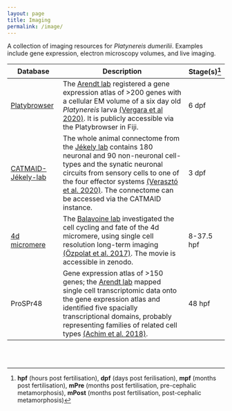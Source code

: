 ```yaml
---
layout: page
title: Imaging
permalink: /image/
---
```



A collection of imaging resources for *Platynereis dumerilii*. Examples include gene expression, electron microscopy volumes, and live imaging.

| Database | Description | Stage(s)[^1] |   
| -------- | ----------- | ------------ |
| [Platybrowser](https://github.com/mobie/mobie-viewer-fiji#mmb-fiji) | The [Arendt lab](https://www.embl.de/research/units/dev_biology/arendt/) registered a gene expression atlas of >200 genes with a cellular EM volume of a six day old *Platynereis* larva [(Vergara et al 2020)](https://www.biorxiv.org/content/10.1101/2020.02.26.961037v1). It is publicly accessible via the Platybrowser in Fiji. | 6 dpf |
| [CATMAID-Jékely-lab](https://catmaid.jekelylab.ex.ac.uk) | The whole animal connectome from the [Jékely lab](https://www.exeter.ac.uk/livingsystems/team/profile/index.php?web_id=Gaspar_Jekely) contains 180 neuronal and 90 non-neuronal cell-types and the synatic neuronal circuits from sensory cells to one of the four effector systems [(Verasztó et al. 2020)](https://www.biorxiv.org/content/10.1101/2020.08.21.260984v2). The connectome can be accessed via the CATMAID instance. | 3 dpf |
| [4d micromere](https://zenodo.org/record/1063531#.X_x1nGRKj64) | The [Balavoine lab](https://www.ijm.fr/en/103/research-groups/metazoaires.html) investigated the cell cycling and fate of the  4d micromere, using single cell resolution long-term imaging [(Özpolat et al. 2017)](https://elifesciences.org/articles/30463). The movie is accessible in zenodo.| 8-37.5 hpf |
| ProSPr48 | Gene expression atlas of >150 genes; the [Arendt lab](https://www.embl.de/research/units/dev_biology/arendt/) mapped single cell transcriptomic data onto the gene expression atlas and identified five spacially transcriptional domains, probably representing families of related cell types [(Achim et al. 2018)](https://academic.oup.com/mbe/article/35/5/1047/4823215). | 48 hpf|

<br>
<br>

[^1]: **hpf** (hours post fertilisation), **dpf** (days post ferilisation), **mpf** (months post fertilisation), **mPre** (months post fertilisation, pre-cephalic metamorphosis), **mPost** (months post fertilisation, post-cephalic metamorphosis)
